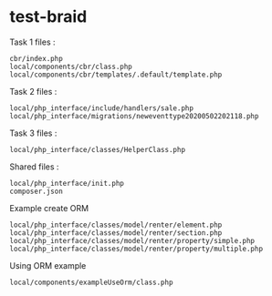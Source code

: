 # test-braid
Task 1 files :

    cbr/index.php 
    local/components/cbr/class.php
    local/components/cbr/templates/.default/template.php

Task 2 files :

    local/php_interface/include/handlers/sale.php
    local/php_interface/migrations/neweventtype20200502202118.php

Task 3 files :
    
    local/php_interface/classes/HelperClass.php
    
Shared files :

    local/php_interface/init.php
    composer.json

Example create ORM 

    local/php_interface/classes/model/renter/element.php
    local/php_interface/classes/model/renter/section.php
    local/php_interface/classes/model/renter/property/simple.php
    local/php_interface/classes/model/renter/property/multiple.php

Using ORM example
    
    local/components/exampleUseOrm/class.php